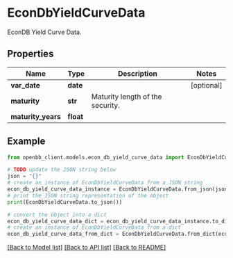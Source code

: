 # EconDbYieldCurveData

EconDB Yield Curve Data.

## Properties

Name | Type | Description | Notes
------------ | ------------- | ------------- | -------------
**var_date** | **date** |  | [optional] 
**maturity** | **str** | Maturity length of the security. | 
**maturity_years** | **float** |  | 

## Example

```python
from openbb_client.models.econ_db_yield_curve_data import EconDbYieldCurveData

# TODO update the JSON string below
json = "{}"
# create an instance of EconDbYieldCurveData from a JSON string
econ_db_yield_curve_data_instance = EconDbYieldCurveData.from_json(json)
# print the JSON string representation of the object
print(EconDbYieldCurveData.to_json())

# convert the object into a dict
econ_db_yield_curve_data_dict = econ_db_yield_curve_data_instance.to_dict()
# create an instance of EconDbYieldCurveData from a dict
econ_db_yield_curve_data_from_dict = EconDbYieldCurveData.from_dict(econ_db_yield_curve_data_dict)
```
[[Back to Model list]](../README.md#documentation-for-models) [[Back to API list]](../README.md#documentation-for-api-endpoints) [[Back to README]](../README.md)


